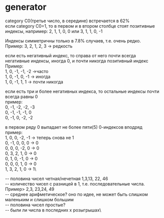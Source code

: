 # generator

category C0(третье число, в середине) встречается в 62%\
если category C0=1, то в первом и в втором столбце стоят позитивные индексы, например:
2, 1, 1, 0, 0 или 3, 1, 1, 0, -1

Индексы симметричны только в 7.8% случаев, т.е. очень редко.\
 Пример: 3, 2, 1, 2, 3 -> редкость
 
 если есть негативный индекс, то справа от него почти всегда негативные индексы, иногда 0, и почти никогда позитивный индекс\
 Пример:\
   1, 0, -1, -1, -2 ->часто\
   1, 0, -1, 0, -1 -> иногда\
   1, 0, -1, 1, 1 -> почти никогда
   
   если есть три и более негативных индекса, то остальные индексы почти всегда равны 0\
   пример:\
   0, -1, -2, -2, -3\
   0, -1, -1, -1, 0\
   0, -1, 0, -2, -2   

в первом ряду 0 выпадает не более пяти(5) 0-индексов вподряд\
пример:\
1, 0, 0, -2, -1 -> теперь снова не 1\
0, -1, 0, 0, 0 -> 0\
0, 0, 0, -2, 0 -> 0\
0, 3, 2, 1, 0 -> 0\
0, 1, 0, -1, 0 -> 0\
0, 0, 0, 1, 0 -> 0\
1, 3, 2, 1, 0 -> 1\


-- половина чисел четная/нечетная 1,3,13, 22, 46\
-- количество чисел с разницей в 1, т.е. последовательные числа. Пример> 2,3, 23,24, 49\
-- среднее арифметическое? оно по идее, не может быть слишком маленьким и слишком большим\
-- половина чисел простые?\
-- были ли числа в последних х розыгрышах\
